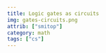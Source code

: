 ```yaml
---
title: Logic gates as circuits
img: gates-circuits.png
attrib: ["smitop"]
category: math
tags: ["cs"]
---
```

